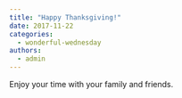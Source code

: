 ```yaml
---
title: "Happy Thanksgiving!"
date: 2017-11-22
categories: 
  - wonderful-wednesday
authors: 
  - admin
---
```


Enjoy your time with your family and friends.
